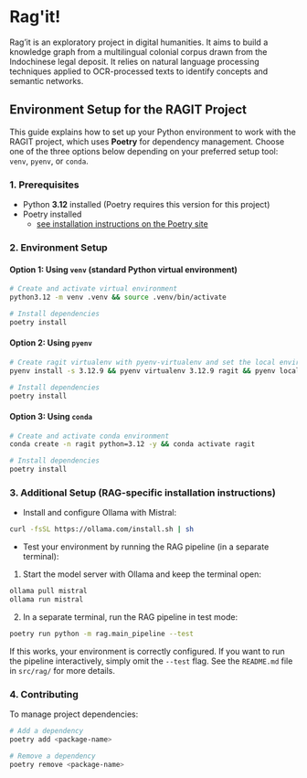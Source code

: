 # Rag'it!

Rag’it is an exploratory project in digital humanities. It aims to build a knowledge graph from a multilingual colonial corpus drawn from the Indochinese legal deposit. It relies on natural language processing techniques applied to OCR-processed texts to identify concepts and semantic networks.

## Environment Setup for the RAGIT Project

This guide explains how to set up your Python environment to work with the RAGIT project, which uses **Poetry** for dependency management. Choose one of the three options below depending on your preferred setup tool: `venv`, `pyenv`, or `conda`.

### 1. Prerequisites

- Python **3.12** installed (Poetry requires this version for this project)
- Poetry installed
  - [see installation instructions on the Poetry site](https://python-poetry.org/docs/#installation)

### 2. Environment Setup

#### Option 1: Using `venv` (standard Python virtual environment)

```bash
# Create and activate virtual environment
python3.12 -m venv .venv && source .venv/bin/activate

# Install dependencies
poetry install
```

#### Option 2: Using `pyenv`

```bash
# Create ragit virtualenv with pyenv-virtualenv and set the local environment
pyenv install -s 3.12.9 && pyenv virtualenv 3.12.9 ragit && pyenv local ragit

# Install dependencies
poetry install
```

#### Option 3: Using `conda`

```bash
# Create and activate conda environment
conda create -n ragit python=3.12 -y && conda activate ragit

# Install dependencies
poetry install
```

### 3. Additional Setup (RAG-specific installation instructions)

- Install and configure Ollama with Mistral:

```bash
curl -fsSL https://ollama.com/install.sh | sh
```

- Test your environment by running the RAG pipeline (in a separate terminal):

1. Start the model server with Ollama and keep the terminal  open:
```bash
ollama pull mistral
ollama run mistral
```

2. In a separate terminal, run the RAG pipeline in test mode:
```bash
poetry run python -m rag.main_pipeline --test
```

If this works, your environment is correctly configured. If you want to run the pipeline interactively, simply omit the `--test` flag. See the `README.md` file in `src/rag/` for more details.

### 4. Contributing

To manage project dependencies:

```bash
# Add a dependency
poetry add <package-name>

# Remove a dependency
poetry remove <package-name>
```
